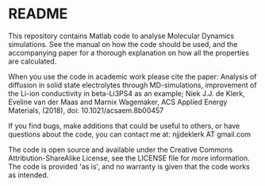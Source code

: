 # README #

This repository contains Matlab code to analyse Molecular Dynamics simulations. 
See the manual on how the code should be used, and the accompanying paper for a thorough 
explanation on how all the properties are calculated. 

When you use the code in academic work please cite the paper:
Analysis of diffusion in solid state electrolytes through MD-simulations, improvement of
the Li-ion conductivity in beta-Li3PS4 as an example; Niek J.J. de Klerk, Eveline van der Maas and Marnix Wagemaker, ACS Applied Energy Materials, (2018), doi: 10.1021/acsaem.8b00457

If you find bugs, make additions that could be useful to others, or have questions about the code,
you can contact me at: njjdeklerk AT gmail.com


The code is open source and available under the Creative Commons Attribution-ShareAlike License,
see the LICENSE file for more information. The code is provided 'as is', and no warranty is given that
the code works as intended.


